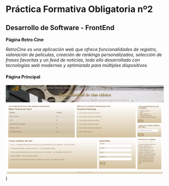 # Práctica Formativa Obligatoria nº2
## Desarrollo de Software - FrontEnd
**Página Retro Cine** 

*RetroCine es una aplicación web que ofrece funcionalidades de registro, valoración de películas, creación de rankings personalizados, selección de frases favoritas y un feed de noticias, todo ello desarrollado con tecnologías web modernas y optimizado para múltiples dispositivos.*

#### Página Principal
![alt text](assets/img/sample.PNG))

